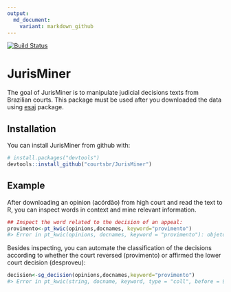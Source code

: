 ```yaml
---
output:
  md_document:
    variant: markdown_github
---
```


[![Build Status](https://travis-ci.org/courtsbr/JurisMiner.svg?branch=master)](https://travis-ci.org/courtsbr/JurisMiner)


# JurisMiner

The goal of JurisMiner is to manipulate judicial decisions texts from Brazilian courts. This package must be used after you downloaded the data using [esaj](https://github.com/courtsbr/esaj) package.

## Installation

You can install JurisMiner from github with:


```r
# install.packages("devtools")
devtools::install_github("courtsbr/JurisMiner")
```

## Example

After downloading an opinion (acórdão) from high court and read the text to R, you can inspect words in context and mine relevant information. 


```r
## Inspect the word related to the decision of an appeal:
provimento<-pt_kwic(opinions,docnames, keyword="provimento")
#> Error in pt_kwic(opinions, docnames, keyword = "provimento"): objeto 'docnames' não encontrado
```

Besides inspecting, you can automate the classification of the decisions according to whether the court reversed (provimento) or affirmed the lower court decision (desproveu):


```r
decision<-sg_decision(opinions,docnames,keyword="provimento")
#> Error in pt_kwic(string, docname, keyword, type = "coll", before = 9, : objeto 'docnames' não encontrado
```



